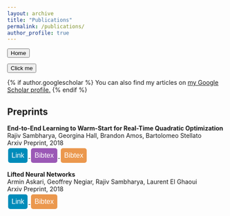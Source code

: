 ```yaml
---
layout: archive
title: "Publications"
permalink: /publications/
author_profile: true
---
```


<style>
.button {
  background-color: #4CAF50; /* Green */
  border: none;
  color: white;
  padding: 8px 8px;
  text-align: center;
  text-decoration: none;
  display: inline-block;
  font-size: 16px;
  margin: 4px 2px;
  cursor: pointer;
  border-radius: 5px;
}

.button2 {background-color: #008CBA;} /* Blue */
.button3 {background-color: #f44336;} /* Red */ 
.button4 {background-color: #9B59B6 ;} /* Purple */ 
.button5 {background-color:#EB984E;} /* Orange-brown */
</style>

<button id="myButton" class="float-left submit-button" >Home</button>

<script type="text/javascript">
    document.getElementById("myButton").onclick = function () {
        location.href = "www.nytimes.com";
    };
</script>

<a href="http://www.stackoverflow.com/">
    <button>Click me</button>
</a>





{% if author.googlescholar %}
  You can also find my articles on <u><a href="{{author.googlescholar}}">my Google Scholar profile</a>.</u>
{% endif %}

## Preprints
**End-to-End Learning to Warm-Start for Real-Time Quadratic Optimization**\
Rajiv Sambharya, Georgina Hall, Brandon Amos, Bartolomeo Stellato\
Arxiv Preprint, 2018\
<a href="https://arxiv.org/pdf/2212.08260.pdf">
<button class="button button2">
Link
</button>
</a>
<a href='javascript:;'
onclick='$("#abs_e2e_qp").toggle()'>
<button class="button button4">
Bibtex
</button>
</a>
<a href='javascript:;'
onclick='$("#bib_e2e_qp").toggle()'>
<button class="button button5">
Bibtex
</button>
</a>

<div id="abs_e2e_qp" style="text-align: justify; display: none; color: white; background-color: #EB984E" markdown="1">
<pre>
First-order methods are widely used to solve convex quadratic programs (QPs) in
real-time applications because of their low per-iteration cost. However, they can suffer
from slow convergence to accurate solutions. In this paper, we present a framework
which learns an effective warm-start for a popular first-order method in real-time applications, Douglas-Rachford (DR) splitting, across a family of parametric QPs. This
framework consists of two modules: a feedforward neural network block, which takes
as input the parameters of the QP and outputs a warm-start, and a block which performs a fixed number of iterations of DR splitting from this warm-start and outputs
a candidate solution. A key feature of our framework is its ability to do end-to-end
learning as we differentiate through the DR iterations. To illustrate the effectiveness
of our method, we provide generalization bounds (based on Rademacher complexity)
that improve with the number of training problems and number of iterations simultaneously. We further apply our method to three real-time applications and observe
that, by learning good warm-starts, we are able to significantly reduce the number of
iterations required to obtain high-quality solutions.
}
</pre>
</div>
    
<div id="bib_e2e_qp" style="text-align: justify; display: none; color: white; background-color: ##9B59B6" markdown="1">
<pre>@misc{sambharya_2022_endtoend,
      title={End-to-End Learning to Warm-Start for Real-Time Quadratic Optimization}, 
      author={Rajiv Sambharya and Georgina Hall and Brandon Amos and Bartolomeo Stellato},
      year={2022},
      eprint={2212.08260},
      archivePrefix={arXiv},
      primaryClass={math.OC}
}
</pre>
</div>

**Lifted Neural Networks**\
Armin Askari, Geoffrey Negiar, Rajiv Sambharya, Laurent El Ghaoui\
Arxiv Preprint, 2018\
<a href="https://arxiv.org/pdf/1805.01532.pdf">
<button class="button button2">
Link
</button>
</a>
<a href='javascript:;'
onclick='$("#bib_lifted_nn").toggle()'>
<button class="button button5">
Bibtex
</button>
</a>

<div id="bib_lifted_nn" style="text-align: justify; display: none; color: white; background-color: ##9B59B6" markdown="1">
<pre>@misc{askari_lifted_nn,
  doi = {10.48550/ARXIV.1805.01532},
  url = {https://arxiv.org/abs/1805.01532},
  author = {Askari, Armin and Negiar, Geoffrey and Sambharya, Rajiv and Ghaoui, Laurent El},
  keywords = {Machine Learning (cs.LG), Machine Learning (stat.ML), FOS: Computer and information sciences, FOS: Computer and information sciences},
  title = {Lifted Neural Networks},
  publisher = {arXiv},
  year = {2018},
  copyright = {Creative Commons Attribution Share Alike 4.0 International}
}</pre>
</div>



